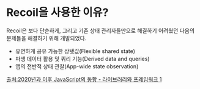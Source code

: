 # Recoil을 사용한 이유?

Recoil은 보다 단순하게, 그리고 기존 상태 관리자들만으로 해결하기 어려웠던 다음의 문제들을 해결하기 위해 개발되었다.

- 유연하게 공유 가능한 상탯값(Flexible shared state)
- 파생 데이터 활용 및 쿼리 기능(Derived data and queries)
- 앱의 전반적 상태 관찰(App-wide state observation)

[출처:2020년과 이후 JavaScript의 동향 - 라이브러리와 프레임워크 1 ](https://d2.naver.com/helloworld/7226235)
